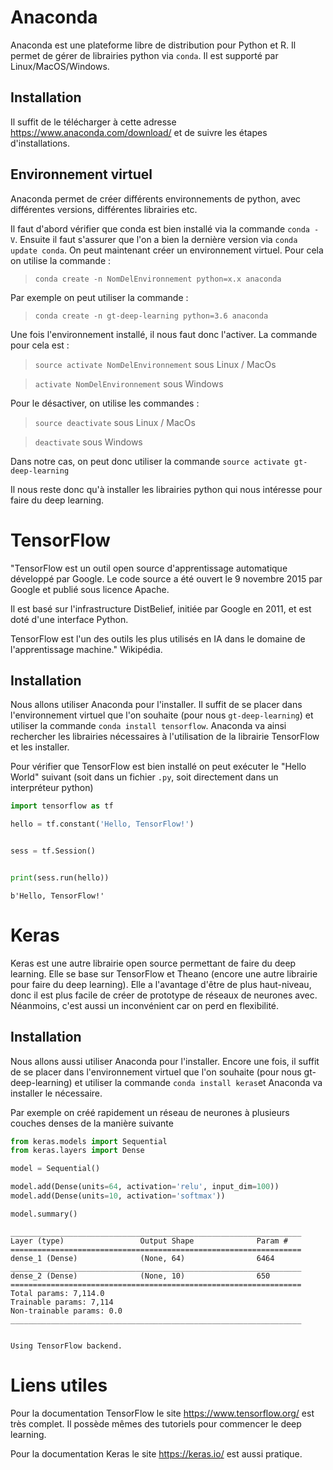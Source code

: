 
# Anaconda

Anaconda est une plateforme libre de distribution pour Python et R. Il permet de gérer de librairies python via `conda`. Il est supporté par Linux/MacOS/Windows.

## Installation

Il suffit de le télécharger à cette adresse https://www.anaconda.com/download/ et de suivre les étapes d'installations.

## Environnement virtuel

Anaconda permet de créer différents environnements de python, avec différentes versions, différentes librairies etc.

Il faut d'abord vérifier que conda est bien installé via la commande `conda -V`. Ensuite il faut s'assurer que l'on a bien la dernière version via `conda update conda`. On peut maintenant créer un environnement virtuel. Pour cela on utilise la commande : 

>`conda create -n NomDelEnvironnement python=x.x anaconda`

Par exemple on peut utiliser la commande :

>`conda create -n gt-deep-learning python=3.6 anaconda`

Une fois l'environnement installé, il nous faut donc l'activer. La commande pour cela est :

>`source activate NomDelEnvironnement`  sous Linux / MacOs

>`activate NomDelEnvironnement`  sous Windows

Pour le désactiver, on utilise les commandes :
>`source deactivate`  sous Linux / MacOs

>`deactivate`  sous Windows


Dans notre cas, on peut donc utiliser la commande `source activate gt-deep-learning`

Il nous reste donc qu'à installer les librairies python qui nous intéresse pour faire du deep learning.

# TensorFlow

"TensorFlow est un outil open source d'apprentissage automatique développé par Google. Le code source a été ouvert le 9 novembre 2015 par Google et publié sous licence Apache.

Il est basé sur l'infrastructure DistBelief, initiée par Google en 2011, et est doté d'une interface Python.

TensorFlow est l'un des outils les plus utilisés en IA dans le domaine de l'apprentissage machine." Wikipédia.

## Installation

Nous allons utiliser Anaconda pour l'installer. Il suffit de se placer dans l'environnement virtuel que l'on souhaite (pour nous `gt-deep-learning`) et utiliser la commande `conda install tensorflow`. Anaconda va ainsi rechercher les librairies nécessaires à l'utilisation de la librairie TensorFlow et les installer.

Pour vérifier que TensorFlow est bien installé on peut exécuter le "Hello World" suivant (soit dans un fichier `.py`, soit directement dans un interpréteur python)


```python
import tensorflow as tf

hello = tf.constant('Hello, TensorFlow!')


sess = tf.Session()


print(sess.run(hello))
```

    b'Hello, TensorFlow!'


# Keras

Keras est une autre librairie open source permettant de faire du deep learning. Elle se base sur TensorFlow et Theano (encore une autre librairie pour faire du deep learning). Elle a l'avantage d'être de plus haut-niveau, donc il est plus facile de créer de prototype de réseaux de neurones avec. Néanmoins, c'est aussi un inconvénient car on perd en flexibilité.

## Installation

Nous allons aussi utiliser Anaconda pour l'installer. Encore une fois, il suffit de se placer dans l'environnement virtuel que l'on souhaite (pour nous gt-deep-learning) et utiliser la commande `conda install keras`et Anaconda va installer le nécessaire.

Par exemple on créé rapidement un réseau de neurones à plusieurs couches denses de la manière suivante


```python
from keras.models import Sequential
from keras.layers import Dense

model = Sequential()

model.add(Dense(units=64, activation='relu', input_dim=100))
model.add(Dense(units=10, activation='softmax'))

model.summary()
```

    _________________________________________________________________
    Layer (type)                 Output Shape              Param #   
    =================================================================
    dense_1 (Dense)              (None, 64)                6464      
    _________________________________________________________________
    dense_2 (Dense)              (None, 10)                650       
    =================================================================
    Total params: 7,114.0
    Trainable params: 7,114
    Non-trainable params: 0.0
    _________________________________________________________________


    Using TensorFlow backend.


# Liens utiles

Pour la documentation TensorFlow le site https://www.tensorflow.org/ est très complet. Il possède mêmes des tutoriels pour commencer le deep learning.

Pour la documentation Keras le site https://keras.io/ est aussi pratique.
